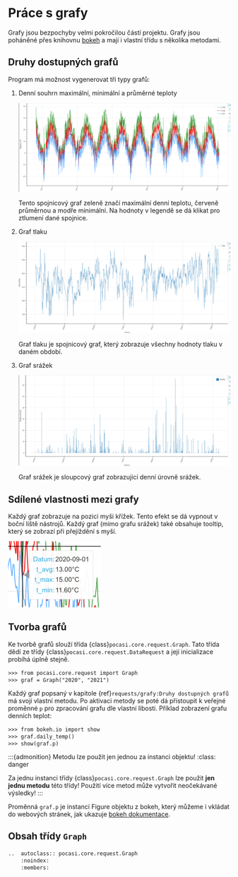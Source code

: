 # Práce s grafy

Grafy jsou bezpochyby velmi pokročilou částí projektu. Grafy jsou poháněné přes knihovnu [bokeh](https://bokeh.org/) a
mají i vlastní třídu s několika metodami.

## Druhy dostupných grafů

Program má možnost vygenerovat tři typy grafů:

1. Denní souhrn maximální, minimální a průměrné teploty

   ![Graf denních teplot](img/graf-dennich-teplot.png)

   Tento spojnicový graf zeleně značí maximální denní teplotu, červeně průměrnou a modře minimální. Na hodnoty v legendě
   se dá klikat pro ztlumení dané spojnice.
2. Graf tlaku

   ![Graf tlaku](img/graf-tlaku.png)

   Graf tlaku je spojnicový graf, který zobrazuje všechny hodnoty tlaku v daném období.
3. Graf srážek

   ![Graf srážek](img/graf-srazek.png)

   Graf srážek je sloupcový graf zobrazující denní úrovně srážek.

## Sdílené vlastnosti mezi grafy

Každý graf zobrazuje na pozici myši křížek. Tento efekt se dá vypnout v boční liště nástrojů. Každý graf (mimo grafu
srážek) také obsahuje tooltip, který se zobrazí při přejíždění s myší.

![Tooltip u grafů](img/tooltip.png)

## Tvorba grafů

Ke tvorbě grafů slouží třída {class}`pocasi.core.request.Graph`. Tato třída dědí ze třídy
{class}`pocasi.core.request.DataRequest` a její inicializace probíhá úplně stejně.

```pycon
>>> from pocasi.core.request import Graph
>>> graf = Graph("2020", "2021")
```

Každý graf popsaný v kapitole {ref}`requests/grafy:Druhy dostupných grafů` má svojí vlastní metodu. Po aktivaci metody
se poté dá přistoupit k veřejné proměnné `p` pro zpracování grafu dle vlastní libosti. Příklad zobrazení grafu denních
teplot:

```pycon
>>> from bokeh.io import show
>>> graf.daily_temp()
>>> show(graf.p)
```

:::{admonition} Metodu lze použit jen jednou za instanci objektu!
:class: danger

Za jednu instanci třídy {class}`pocasi.core.request.Graph` lze použit **jen jednu metodu** této třídy! Použití více
metod může vytvořit neočekávané výsledky!
:::

Proměnná `graf.p` je instancí Figure objektu z bokeh, který můžeme i vkládat do webových stránek, jak
ukazuje [bokeh dokumentace](https://docs.bokeh.org/en/latest/docs/user_guide/embed.html).

## Obsah třídy `Graph`

```{eval-rst}
..  autoclass:: pocasi.core.request.Graph
    :noindex:
    :members:
```